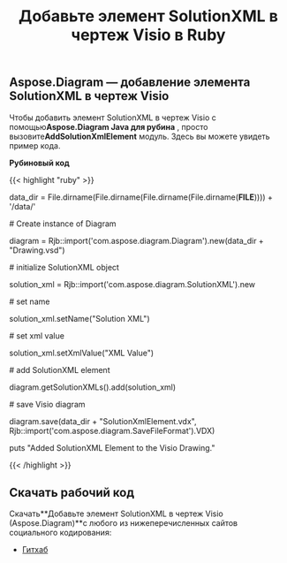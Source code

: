 ﻿---
title: Добавьте элемент SolutionXML в чертеж Visio в Ruby
type: docs
weight: 10
url: /ru/java/add-solutionxml-element-to-the-visio-drawing-in-ruby/
---
## **Aspose.Diagram — добавление элемента SolutionXML в чертеж Visio**
 Чтобы добавить элемент SolutionXML в чертеж Visio с помощью**Aspose.Diagram Java для рубина** , просто вызовите**AddSolutionXmlElement** модуль. Здесь вы можете увидеть пример кода.

**Рубиновый код**

{{< highlight "ruby" >}}

 data_dir = File.dirname(File.dirname(File.dirname(File.dirname(__FILE__)))) + '/data/'

\# Create instance of Diagram

diagram = Rjb::import('com.aspose.diagram.Diagram').new(data_dir + "Drawing.vsd")

\# initialize SolutionXML object

solution_xml = Rjb::import('com.aspose.diagram.SolutionXML').new

\# set name

solution_xml.setName("Solution XML")

\# set xml value

solution_xml.setXmlValue("XML Value")

\# add SolutionXML element

diagram.getSolutionXMLs().add(solution_xml)

\# save Visio diagram

diagram.save(data_dir + "SolutionXmlElement.vdx", Rjb::import('com.aspose.diagram.SaveFileFormat').VDX)

puts "Added SolutionXML Element to the Visio Drawing."

{{< /highlight >}}
## **Скачать рабочий код**
 Скачать**Добавьте элемент SolutionXML в чертеж Visio (Aspose.Diagram)**с любого из нижеперечисленных сайтов социального кодирования:

- [Гитхаб](https://github.com/asposediagram/Aspose.Diagram-for-Java/blob/master/Plugins/Aspose_Diagram_Java_for_Ruby/lib/asposediagramjava/SolutionXML/addsolutionxmlelement.rb)
